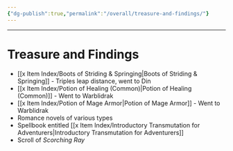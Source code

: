 ```yaml
---
{"dg-publish":true,"permalink":"/overall/treasure-and-findings/"}
---
```


---
# Treasure and Findings
- [[x Item Index/Boots of Striding & Springing\|Boots of Striding & Springing]] - Triples leap distance, went to Din
- [[x Item Index/Potion of Healing (Common)\|Potion of Healing (Common)]] - Went to Warblidrak
- [[x Item Index/Potion of Mage Armor\|Potion of Mage Armor]] - Went to Warblidrak
- Romance novels of various types
- Spellbook entitled [[x Item Index/Introductory Transmutation for Adventurers\|Introductory Transmutation for Adventurers]]
- Scroll of *Scorching Ray*

